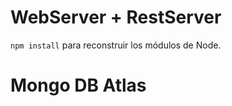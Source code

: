 # WebServer + RestServer

 ```npm install``` para reconstruir los módulos de Node.
 
 # Mongo DB Atlas
